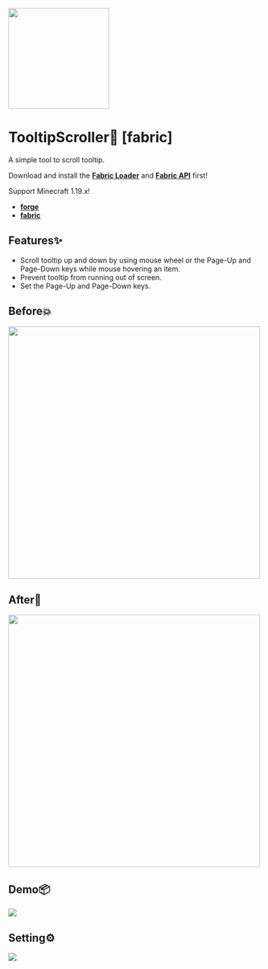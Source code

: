 <img src="https://cdn.jsdelivr.net/gh/harmonly/TooltipScroller-fabric@main/assets/logo.png" height="200px" width="200px"></img>

# TooltipScroller📑 [fabric]

A simple tool to scroll tooltip.

Download and install the [**Fabric Loader**](https://fabricmc.net/use/installer/) and [**Fabric
API**](https://www.curseforge.com/minecraft/mc-mods/fabric-api) first!

Support Minecraft 1.19.x!

- [**forge**](https://github.com/harmonly/TooltipScroller-fabric)
- [**fabric**](https://github.com/harmonly/TooltipScroller-fabric)

## Features✨

- Scroll tooltip up and down by using mouse wheel or the Page-Up and Page-Down keys while mouse hovering an item.
- Prevent tooltip from running out of screen.
- Set the Page-Up and Page-Down keys.

## Before💥

<img src="https://cdn.jsdelivr.net/gh/harmonly/TooltipScroller-fabric@main/assets/before.png" height="500px"></img>

## After🎉

<img src="https://cdn.jsdelivr.net/gh/harmonly/TooltipScroller-fabric@main/assets/after.png" height="500px"></img>

## Demo📦

<img src="https://cdn.jsdelivr.net/gh/harmonly/TooltipScroller-fabric@main/assets/demo.gif"></img>

## Setting⚙

<img src="https://cdn.jsdelivr.net/gh/harmonly/TooltipScroller-fabric@main/assets/setting.png"></img>
